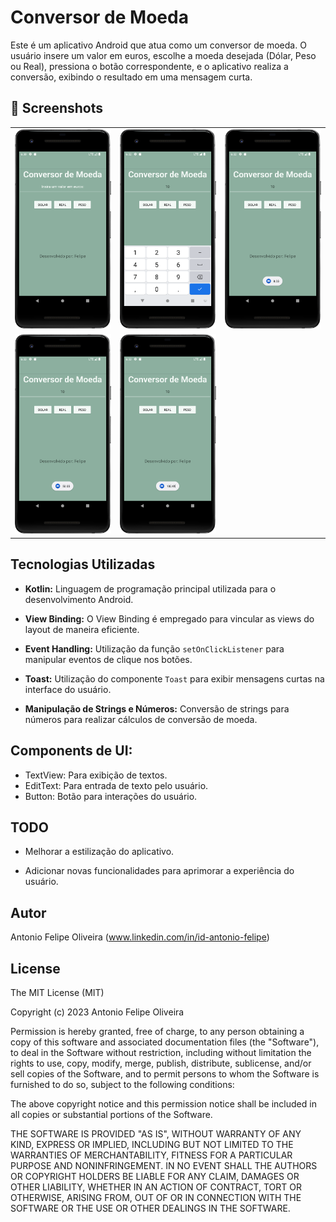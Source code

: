 # Conversor de Moeda
Este é um aplicativo Android que atua como um conversor de moeda. O usuário insere um valor em euros, escolhe a moeda desejada (Dólar, Peso ou Real), pressiona o botão correspondente, e o aplicativo realiza a conversão, exibindo o resultado em uma mensagem curta.


## :camera_flash: Screenshots
<!-- You can add more screenshots here if you like -->

<table>
  <tr>
    <td><img src="/Result/Screenshot_1.png" width="260"></td>
    <td><img src="/Result/Screenshot_2.png" width="260"></td>
    <td><img src="/Result/Screenshot_3.png" width="260"></td>
  </tr>
  <tr>
    <td><img src="/Result/Screenshot_4.png" width="260"></td>
    <td><img src="/Result/Screenshot_5.png" width="260"></td>
    <!-- Adicione mais colunas conforme necessário -->
  </tr>
</table>





## Tecnologias Utilizadas

* **Kotlin:** Linguagem de programação principal utilizada para o desenvolvimento Android.
  
* **View Binding:** O View Binding é empregado para vincular as views do layout de maneira eficiente.

* **Event Handling:** Utilização da função `setOnClickListener` para manipular eventos de clique nos botões.

* **Toast:** Utilização do componente `Toast` para exibir mensagens curtas na interface do usuário.

* **Manipulação de Strings e Números:** Conversão de strings para números para realizar cálculos de conversão de moeda.

## Components de UI:
* TextView: Para exibição de textos.
* EditText: Para entrada de texto pelo usuário.
* Button: Botão para interações do usuário.

## TODO

* Melhorar a estilização do aplicativo.
  
* Adicionar novas funcionalidades para aprimorar a experiência do usuário.

## Autor
Antonio Felipe Oliveira (www.linkedin.com/in/id-antonio-felipe)

## License

The MIT License (MIT)

Copyright (c) 2023 Antonio Felipe Oliveira

Permission is hereby granted, free of charge, to any person obtaining a copy of
this software and associated documentation files (the "Software"), to deal in
the Software without restriction, including without limitation the rights to
use, copy, modify, merge, publish, distribute, sublicense, and/or sell copies of
the Software, and to permit persons to whom the Software is furnished to do so,
subject to the following conditions:

The above copyright notice and this permission notice shall be included in all
copies or substantial portions of the Software.

THE SOFTWARE IS PROVIDED "AS IS", WITHOUT WARRANTY OF ANY KIND, EXPRESS OR
IMPLIED, INCLUDING BUT NOT LIMITED TO THE WARRANTIES OF MERCHANTABILITY, FITNESS
FOR A PARTICULAR PURPOSE AND NONINFRINGEMENT. IN NO EVENT SHALL THE AUTHORS OR
COPYRIGHT HOLDERS BE LIABLE FOR ANY CLAIM, DAMAGES OR OTHER LIABILITY, WHETHER
IN AN ACTION OF CONTRACT, TORT OR OTHERWISE, ARISING FROM, OUT OF OR IN
CONNECTION WITH THE SOFTWARE OR THE USE OR OTHER DEALINGS IN THE SOFTWARE.
```
